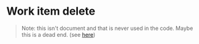 # Work item delete

> Note: this isn't document and that is never used in the code. Maybe this is a dead end. (see [here](https://github.com/nkdAgility/azure-devops-migration-tools/blob/master/src/VstsSyncMigrator.Core/Configuration/Processing/WorkItemDeleteConfig.cs))